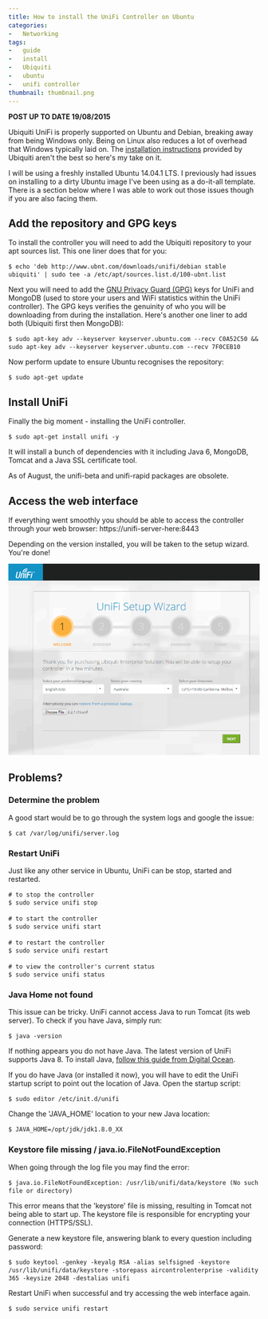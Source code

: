 ```yaml
---
title: How to install the UniFi Controller on Ubuntu
categories:
-   Networking
tags:
-   guide
-   install
-   Ubiquiti
-   ubuntu
-   unifi controller
thumbnail: thumbnail.png
---
```


**POST UP TO DATE 19/08/2015**

Ubiquiti UniFi is properly supported on Ubuntu and Debian, breaking away from being Windows only. Being on Linux also reduces a lot of overhead that Windows typically laid on. The [installation instructions](https://community.ubnt.com/t5/UniFi-Updates-Blog/UniFi-3-2-7-is-released/ba-p/1085473) provided by Ubiquiti aren't the best so here's my take on it.

<!-- more -->

I will be using a freshly installed Ubuntu 14.04.1 LTS. I previously had issues on installing to a dirty Ubuntu image I've been using as a do-it-all template. There is a section below where I was able to work out those issues though if you are also facing them.

## Add the repository and GPG keys

To install the controller you will need to add the Ubiquiti repository to your apt sources list. This one liner does that for you:

```shell-session
$ echo 'deb http://www.ubnt.com/downloads/unifi/debian stable ubiquiti' | sudo tee -a /etc/apt/sources.list.d/100-ubnt.list
```

Next you will need to add the [GNU Privacy Guard (GPG)](http://en.wikipedia.org/wiki/GNU_Privacy_Guard) keys for UniFi and MongoDB (used to store your users and WiFi statistics within the UniFi controller). The GPG keys verifies the genuinity of who you will be downloading from during the installation. Here's another one liner to add both (Ubiquiti first then MongoDB):

```shell-session
$ sudo apt-key adv --keyserver keyserver.ubuntu.com --recv C0A52C50 && sudo apt-key adv --keyserver keyserver.ubuntu.com --recv 7F0CEB10
```

Now perform update to ensure Ubuntu recognises the repository:

```shell-session
$ sudo apt-get update
```

## Install UniFi

Finally the big moment - installing the UniFi controller.

```shell-session
$ sudo apt-get install unifi -y
```

It will install a bunch of dependencies with it including Java 6, MongoDB, Tomcat and a Java SSL certificate tool.

As of August, the unifi-beta and unifi-rapid packages are obsolete.

## Access the web interface

If everything went smoothly you should be able to access the controller through your web browser: https://unifi-server-here:8443

Depending on the version installed, you will be taken to the setup wizard. You're done!

![Capture](capture2.png)

## Problems?

### Determine the problem

A good start would be to go through the system logs and google the issue:

```shell-session
$ cat /var/log/unifi/server.log
```

### Restart UniFi

Just like any other service in Ubuntu, UniFi can be stop, started and restarted.

```shell-session
# to stop the controller
$ sudo service unifi stop

# to start the controller
$ sudo service unifi start

# to restart the controller
$ sudo service unifi restart

# to view the controller's current status
$ sudo service unifi status
```

### Java Home not found

This issue can be tricky. UniFi cannot access Java to run Tomcat (its web server). To check if you have Java, simply run:

```shell-session
$ java -version
```

If nothing appears you do not have Java. The latest version of UniFi supports Java 8. To install Java, [follow this guide from Digital Ocean](https://www.digitalocean.com/community/tutorials/how-to-manually-install-oracle-java-on-a-debian-or-ubuntu-vps).

If you do have Java (or installed it now), you will have to edit the UniFi startup script to point out the location of Java. Open the startup script:

```shell-session
$ sudo editor /etc/init.d/unifi
```

Change the 'JAVA_HOME' location to your new Java location:

```shell-session
$ JAVA_HOME=/opt/jdk/jdk1.8.0_XX
```

### Keystore file missing / java.io.FileNotFoundException

When going through the log file you may find the error:

```shell-session
$ java.io.FileNotFoundException: /usr/lib/unifi/data/keystore (No such file or directory)
```

This error means that the 'keystore' file is missing, resulting in Tomcat not being able to start up. The keystore file is responsible for encrypting your connection (HTTPS/SSL).

Generate a new keystore file, answering blank to every question including password:

```shell-session
$ sudo keytool -genkey -keyalg RSA -alias selfsigned -keystore /usr/lib/unifi/data/keystore -storepass aircontrolenterprise -validity 365 -keysize 2048 -destalias unifi
```

Restart UniFi when successful and try accessing the web interface again.

```shell-session
$ sudo service unifi restart
```

